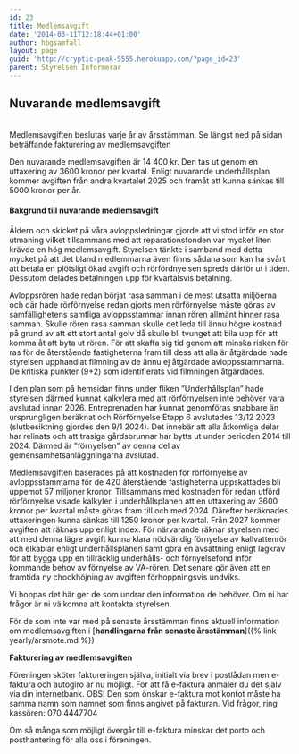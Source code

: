 ```yaml
---
id: 23
title: Medlemsavgift
date: '2014-03-11T12:18:44+01:00'
author: hbgsamfall
layout: page
guid: 'http://cryptic-peak-5555.herokuapp.com/?page_id=23'
parent: Styrelsen Informerar
---
```


## Nuvarande medlemsavgift  

<BR>
Medlemsavgiften beslutas varje år av årsstämman. Se längst ned på sidan beträffande fakturering av medlemsavgiften

Den nuvarande medlemsavgiften är 14 400 kr. Den tas ut genom en uttaxering av 3600 kronor per kvartal.
Enligt nuvarande underhållsplan kommer avgiften från andra kvartalet 2025 och framåt att kunna sänkas till 5000 kronor per år.  

#### **Bakgrund till nuvarande medlemsavgift**

Åldern och skicket på våra avloppsledningar gjorde att vi stod inför en stor utmaning vilket tillsammans med att reparationsfonden var mycket liten krävde en hög medlemsavgift. Styrelsen tänkte i samband med detta mycket på att det bland medlemmarna även finns sådana som kan ha svårt att betala en plötsligt ökad avgift och rörfördnyelsen spreds därför ut i tiden. Dessutom delades betalningen upp för kvartalsvis betalning.

Avloppsrören hade redan börjat rasa samman i de mest utsatta miljöerna och där hade rörförnyelse redan gjorts men rörförnyelse måste göras av samfällighetens samtliga avloppsstammar innan rören allmänt hinner rasa samman. Skulle rören rasa samman skulle det leda till ännu högre kostnad på grund av att ett stort antal golv då skulle bli tvunget att bila upp för att komma åt att byta ut rören. För att skaffa sig tid genom att minska risken för ras för de återstående fastigheterna fram till dess att alla är åtgärdade hade styrelsen upphandlat filmning av de ännu ej åtgärdade avloppsstammarna. De kritiska punkter (9+2) som identifierats vid filmningen åtgärdades.

I den plan som på hemsidan finns under fliken ”Underhållsplan” hade styrelsen därmed kunnat kalkylera med att rörförnyelsen inte behöver vara avslutad innan 2026. Entreprenaden har kunnat genomföras snabbare än ursprungligen beräknat och Rörförnyelse Etapp 6 avslutades 13/12 2023 (slutbesiktning gjordes den 9/1 2024). Det innebär att alla åtkomliga delar har relinats och att trasiga gårdsbrunnar har bytts ut under perioden 2014 till 2024. Därmed är "förnyelsen" av denna del av gemensamhetsanläggningarna avslutad. 

Medlemsavgiften baserades på att kostnaden för rörförnyelse av avloppsstammarna för de 420 återstående fastigheterna uppskattades bli uppemot 57 miljoner kronor. Tillsammans med kostnaden för redan utförd rörförnyelse visade kalkylen i underhållsplanen att en uttaxering av 3600 kronor per kvartal måste göras fram till och med 2024. Därefter beräknades uttaxeringen kunna sänkas till 1250 kronor per kvartal. Från 2027 kommer avgiften att räknas upp enligt index. För närvarande räknar styrelsen med att med denna lägre avgift kunna klara nödvändig förnyelse av kallvattenrör och elkablar enligt underhållsplanen samt göra en avsättning enligt lagkrav för att bygga upp en tillräcklig underhålls- och förnyelsefond inför kommande behov av förnyelse av VA-rören. Det senare gör även att en framtida ny chockhöjning av avgiften förhoppningsvis undviks.

Vi hoppas det här ger de som undrar den information de behöver. Om ni har frågor är ni välkomna att kontakta styrelsen.

För de som inte var med på senaste årsstämman finns aktuell information om medlemsavgiften i [**handlingarna från senaste årsstämman**]({% link yearly/arsmote.md %})   

**Fakturering av medlemsavgiften**

Föreningen sköter faktureringen själva, initialt via brev i postlådan men e-faktura och autogiro är nu möjligt. För att få e-faktura anmäler du det själv via din internetbank. OBS! Den som önskar e-faktura mot kontot måste ha samma namn som namnet som finns angivet på fakturan. Vid frågor, ring kassören: 070 4447704
  
Om så många som möjligt övergår till e-faktura minskar det porto och posthantering för alla oss i föreningen.  
